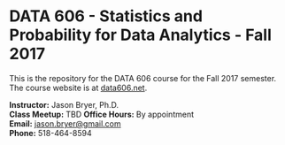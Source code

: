 # DATA 606 - Statistics and Probability for Data Analytics - Fall 2017

This is the repository for the DATA 606 course for the Fall 2017 semester. The course website is at [data606.net](http://data606.net).

**Instructor:** Jason Bryer, Ph.D.  
**Class Meetup:** TBD 
**Office Hours:** By appointment  
**Email:** <a href="mailto:jason.bryer@gmail.com?Subject=DATA606">jason.bryer@gmail.com</a>    
**Phone:** 518-464-8594  
